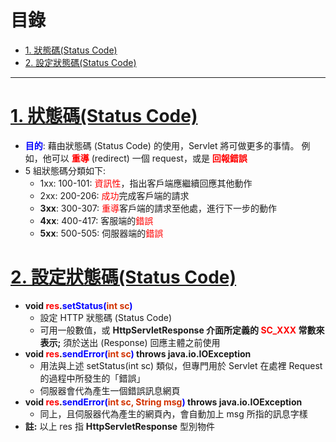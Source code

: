 <h1 id="top">目錄</h1>

- [1. 狀態碼(Status Code)](#s1)
- [2. 設定狀態碼(Status Code)](#s2)

---

# <a id='s1' class='md-title' href='#top'>1. 狀態碼(Status Code)</a>

- **<span style='color:blue;'>目的</span>**: 藉由狀態碼 (Status Code) 的使用，Servlet 將可做更多的事情。
  例如，他可以 **<span style='color:red;'>重導</span>** (redirect) 一個 request，或是 **<span style='color:red;'>回報錯誤</span>**
- 5 組狀態碼分類如下:
  - 1xx: 100-101: <span style='color:red;'>資訊性</span>，指出客戶端應繼續回應其他動作
  - 2xx: 200-206: <span style='color:red;'>成功</span>完成客戶端的請求
  - **3xx**: 300-307: <span style='color:red;'>重導</span>客戶端的請求至他處，進行下一步的動作
  - **4xx**: 400-417: 客服端的<span style='color:red;'>錯誤</span>
  - **5xx**: 500-505: 伺服器端的<span style='color:red;'>錯誤</span>

# <a id='s2' class='md-title' href='#top'>2. 設定狀態碼(Status Code)</a>

- **void <span style='color:red;'>res</span>.<span style='color:blue;'>setStatus(</span><span style='color:#d23200;'>int sc</span><span style='color:blue;'>)</span>**
  - 設定 HTTP 狀態碼 (Status Code)
  - 可用一般數值，或 **HttpServletResponse 介面所定義的 <span style='color:red;'>SC_XXX</span> 常數來表示;** 須於送出 (Response) 回應主體之前使用
- **void <span style='color:red;'>res</span>.<span style='color:blue;'>sendError(</span><span style='color:#d23200;'>int sc</span><span style='color:blue;'>)</span> throws java.io.IOException**
  - 用法與上述 setStatus(int sc) 類似，但專門用於 Servlet 在處裡 Request 的過程中所發生的「錯誤」
  - 伺服器會代為產生一個錯誤訊息網頁
- **void <span style='color:red;'>res</span>.<span style='color:blue;'>sendError(</span><span style='color:#d23200;'>int sc, String msg</span><span style='color:blue;'>)</span> throws java.io.IOException**
  - 同上，且伺服器代為產生的網頁內，會自動加上 msg 所指的訊息字樣
- **註:** 以上 res 指 **HttpServletResponse** 型別物件
